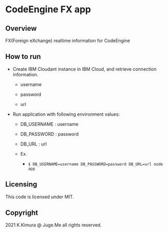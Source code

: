 # CodeEngine FX app

## Overview

FX(Foreign eXchange) realtime information for CodeEngine


## How to run

- Create IBM Cloudant instance in IBM Cloud, and retrieve connection information.

  - username
  
  - password

  - url

- Run application with following environment values:

  - DB_USERNAME : username
  
  - DB_PASSWORD : password

  - DB_URL : url

  - Ex.

    - `$ DB_USERNAME=username DB_PASSWORD=password DB_URL=url node app`


## Licensing

This code is licensed under MIT.


## Copyright

2021 K.Kimura @ Juge.Me all rights reserved.
